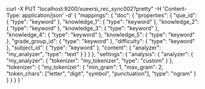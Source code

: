 curl -X PUT "localhost:9200/xueersi_rec_sync002?pretty" -H 'Content-Type: application/json' -d'
{
    "mappings": {
        "doc": {
            "properties": {
                "que_id": {
                    "type": "keyword"
                },
                "knowledge_1": {
                    "type": "keyword"
                },
                "knowledge_2": {
                    "type": "keyword"
                },
                "knowledge_3": {
                    "type": "keyword"
                },
                "knowledge_4": {
                    "type": "keyword"
                },
                "knowledge_5": {
                    "type": "keyword"
                },
                "grade_group_id": {
                    "type": "keyword"
                },
                "difficulty": {
                    "type": "keyword"
                },
                "subject_id": {
                    "type": "keyword"
                },
                "content": {
                    "analyzer": "my_analyzer",
                    "type": "text"
                }
            }
        }
    },
    "settings": {
        "analysis": {
            "analyzer": {
                "my_analyzer": {
                    "tokenizer": "my_tokenizer",
                    "type": "custom"
                }
            },
            "tokenizer": {
                "my_tokenizer": {
                    "min_gram": 1,
                    "max_gram": 2,
                    "token_chars": ["letter", "digit", "symbol", "punctuation"],
                    "type": "ngram"
                }
            }
        }
    }
}
'